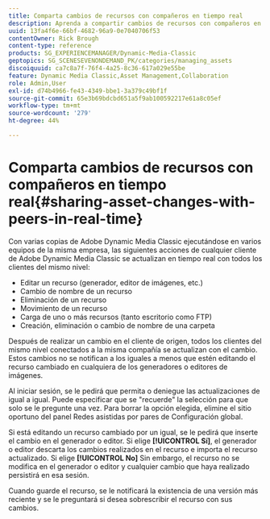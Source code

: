 ```yaml
---
title: Comparta cambios de recursos con compañeros en tiempo real
description: Aprenda a compartir cambios de recursos con compañeros en tiempo real en Adobe Dynamic Media Classic.
uuid: 13fa4f6e-66bf-4682-96a9-0e7040706f53
contentOwner: Rick Brough
content-type: reference
products: SG_EXPERIENCEMANAGER/Dynamic-Media-Classic
geptopics: SG_SCENESEVENONDEMAND_PK/categories/managing_assets
discoiquuid: ca7c8a7f-76f4-4a25-8c36-617a029e55be
feature: Dynamic Media Classic,Asset Management,Collaboration
role: Admin,User
exl-id: d74b4966-fe43-4349-bbe1-3a379c49bf1f
source-git-commit: 65e3b69bdcbd651a5f9ab100592217e61a8c05ef
workflow-type: tm+mt
source-wordcount: '279'
ht-degree: 44%

---
```


# Comparta cambios de recursos con compañeros en tiempo real{#sharing-asset-changes-with-peers-in-real-time}

Con varias copias de Adobe Dynamic Media Classic ejecutándose en varios equipos de la misma empresa, las siguientes acciones de cualquier cliente de Adobe Dynamic Media Classic se actualizan en tiempo real con todos los clientes del mismo nivel:

* Editar un recurso (generador, editor de imágenes, etc.)
* Cambio de nombre de un recurso
* Eliminación de un recurso
* Movimiento de un recurso
* Carga de uno o más recursos (tanto escritorio como FTP)
* Creación, eliminación o cambio de nombre de una carpeta

Después de realizar un cambio en el cliente de origen, todos los clientes del mismo nivel conectados a la misma compañía se actualizan con el cambio. Estos cambios no se notifican a los iguales a menos que estén editando el recurso cambiado en cualquiera de los generadores o editores de imágenes.

Al iniciar sesión, se le pedirá que permita o deniegue las actualizaciones de igual a igual. Puede especificar que se &quot;recuerde&quot; la selección para que solo se le pregunte una vez. Para borrar la opción elegida, elimine el sitio oportuno del panel Redes asistidas por pares de Configuración global.

Si está editando un recurso cambiado por un igual, se le pedirá que inserte el cambio en el generador o editor. Si elige **[!UICONTROL Sí]**, el generador o editor descarta los cambios realizados en el recurso e importa el recurso actualizado. Si elige **[!UICONTROL No]** Sin embargo, el recurso no se modifica en el generador o editor y cualquier cambio que haya realizado persistirá en esa sesión.

Cuando guarde el recurso, se le notificará la existencia de una versión más reciente y se le preguntará si desea sobrescribir el recurso con sus cambios.
